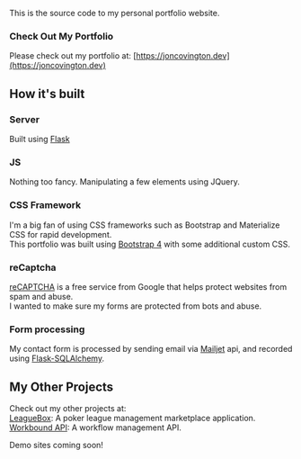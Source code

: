 This is the source code to my personal portfolio website.  

### Check Out My Portfolio

Please check out my portfolio at: [https://joncovington.dev](https://joncovington.dev)

## How it's built

### Server

Built using [Flask](https://flask.palletsprojects.com/)

### JS

Nothing too fancy. Manipulating a few elements using JQuery.


### CSS Framework

I'm a big fan of using CSS frameworks such as Bootstrap and Materialize CSS for rapid development.  
This portfolio was built using [Bootstrap 4](https://getbootstrap.com/) with some additional custom CSS.

### reCaptcha

[reCAPTCHA](https://www.google.com/recaptcha/about/) is a free service from Google that helps protect websites from spam and abuse.  
I wanted to make sure my forms are protected from bots and abuse.

### Form processing

My contact form is processed by sending email via [Mailjet](https://www.mailjet.com/) api, and recorded using [Flask-SQLAlchemy](https://flask-sqlalchemy.palletsprojects.com/en/2.x/).

## My Other Projects

Check out my other projects at:  
[LeagueBox](https://bitbucket.org/joncovington/leaguebox/): A poker league management marketplace application.  
[Workbound API](https://github.com/joncovington/workbound-api): A workflow management API.  

Demo sites coming soon!